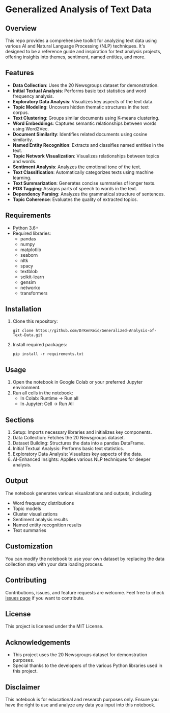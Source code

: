 # Generalized Analysis of Text Data

## Overview
This repo provides a comprehensive toolkit for analyzing text data using various AI and Natural Language Processing (NLP) techniques. It's designed to be a reference guide and inspiration for text analysis projects, offering insights into themes, sentiment, named entities, and more.

## Features
- **Data Collection**: Uses the 20 Newsgroups dataset for demonstration.
- **Initial Textual Analysis**: Performs basic text statistics and word frequency analysis.
- **Exploratory Data Analysis**: Visualizes key aspects of the text data.
- **Topic Modeling**: Uncovers hidden thematic structures in the text corpus.
- **Text Clustering**: Groups similar documents using K-means clustering.
- **Word Embeddings**: Captures semantic relationships between words using Word2Vec.
- **Document Similarity**: Identifies related documents using cosine similarity.
- **Named Entity Recognition**: Extracts and classifies named entities in the text.
- **Topic Network Visualization**: Visualizes relationships between topics and words.
- **Sentiment Analysis**: Analyzes the emotional tone of the text.
- **Text Classification**: Automatically categorizes texts using machine learning.
- **Text Summarization**: Generates concise summaries of longer texts.
- **POS Tagging**: Assigns parts of speech to words in the text.
- **Dependency Parsing**: Analyzes the grammatical structure of sentences.
- **Topic Coherence**: Evaluates the quality of extracted topics.

## Requirements
- Python 3.6+
- Required libraries: 
  - pandas
  - numpy
  - matplotlib
  - seaborn
  - nltk
  - spacy
  - textblob
  - scikit-learn
  - gensim
  - networkx
  - transformers

## Installation
1. Clone this repository:
   ```
   git clone https://github.com/DrKenReid/Generalized-Analysis-of-Text-Data.git
   ```
2. Install required packages:
   ```
   pip install -r requirements.txt
   ```

## Usage
1. Open the notebook in Google Colab or your preferred Jupyter environment.
2. Run all cells in the notebook:
   - In Colab: Runtime -> Run all
   - In Jupyter: Cell -> Run All

## Sections
1. Setup: Imports necessary libraries and initializes key components.
2. Data Collection: Fetches the 20 Newsgroups dataset.
3. Dataset Building: Structures the data into a pandas DataFrame.
4. Initial Textual Analysis: Performs basic text statistics.
5. Exploratory Data Analysis: Visualizes key aspects of the data.
6. AI-Enhanced Insights: Applies various NLP techniques for deeper analysis.

## Output
The notebook generates various visualizations and outputs, including:
- Word frequency distributions
- Topic models
- Cluster visualizations
- Sentiment analysis results
- Named entity recognition results
- Text summaries

## Customization
You can modify the notebook to use your own dataset by replacing the data collection step with your data loading process.

## Contributing
Contributions, issues, and feature requests are welcome. Feel free to check [issues page](https://github.com/DrKenReid/Generalized-Analysis-of-Text-Data/issues) if you want to contribute.

## License
This project is licensed under the MIT License.

## Acknowledgements
- This project uses the 20 Newsgroups dataset for demonstration purposes.
- Special thanks to the developers of the various Python libraries used in this project.

## Disclaimer
This notebook is for educational and research purposes only. Ensure you have the right to use and analyze any data you input into this notebook.
